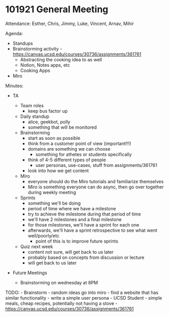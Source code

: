 # 101921 General Meeting

Attendance: Esther, Chris, Jimmy, Luke, Vincent, Arnav, Mihir

Agenda:
- Standups
- Brainstorming activity - https://canvas.ucsd.edu/courses/30736/assignments/361761
    - Abstracting the cooking idea to as well
    - Notion, Notes apps, etc
    - Cooking Apps
- Miro

Minutes:
- TA
	- Team roles
		- keep bus factor up
	- Daily standup
		- alice, geekbot, polly
		- something that will be monitored
	- Brainstorming
		- start as soon as possible
		- think from a customer point of view (important!!!)
		- domains are something we can choose
			- something for athetes or students specifically
		- think of 4-5 different types of people
			- user personas, use-cases, stuff from assignments/361761
		- look into how we get content
	- Miro
		- everyone should do the Miro tutorials and familiarize themselves
		- Miro is something everyone can do async, then go over together during weekly meeting
	- Sprints
		- something we'll be doing
		- period of time where we have a milestone
		- try to achieve the milestone during that period of time
		- we'll have 2 milestones and a final milestone
		- for those milestones, we'll have a sprint for each one
		- afterwards, we'll have a sprint retrospective to see what went well/poorly/etc
			- point of this is to improve future sprints
	- Quiz next week
		- content not sure, will get back to us later
		- probably based on concepts from discussion or lecture
		- will get back to us later

- Future Meetings
	- Brainstorming on wednesday at 8PM
	
TODO: 
	- Brainstorm
		- random ideas go into miro
		- find a website that has similar functionality
		- write a simple user persona
			- UCSD Student
				- simple meals, cheap recipes, potentially not having a stove
		- https://canvas.ucsd.edu/courses/30736/assignments/361761
	
